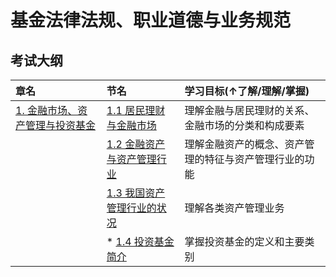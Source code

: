 # 基金法律法规、职业道德与业务规范

## 考试大纲

| 章名                                              | 节名                                                        | 学习目标(↑了解/理解/掌握)                         |
|:------------------------------------------------|:----------------------------------------------------------|:----------------------------------------|
| [1. 金融市场、资产管理与投资基金](./subject_1/01.md) | [1.1 居民理财与金融市场](./subject_1/01.md#1.1居民理财与金融市场) | 理解金融与居民理财的关系、金融市场的分类和构成要素 |
||[1.2 金融资产与资产管理行业](./subject_1/01.md#1.2金融资产与资产管理行业)|理解金融资产的概念、资产管理的特征与资产管理行业的功能|
||[1.3 我国资产管理行业的状况](./subject_1/01.md#1.3我国资产管理行业的状况)|理解各类资产管理业务|
||\* [1.4 投资基金简介](./subject_1/01.md#1.4投资基金简介)|掌握投资基金的定义和主要类别|